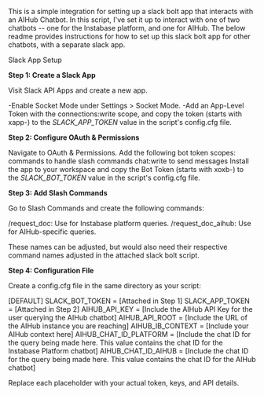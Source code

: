 This is a simple integration for setting up a slack bolt app that interacts with an AIHub Chatbot. In this script, I've set it up to interact with one of two chatbots -- one for the Instabase platform, and one for AIHub. The below readme provides instructions for how to set up this slack bolt app for other chatbots, with a separate slack app.

Slack App Setup

**Step 1: Create a Slack App**

Visit Slack API Apps and create a new app.

-Enable Socket Mode under Settings > Socket Mode.
-Add an App-Level Token with the connections:write scope, and copy the token (starts with xapp-) to the *SLACK_APP_TOKEN* value in the script's config.cfg file.

**Step 2: Configure OAuth & Permissions**

Navigate to OAuth & Permissions.
Add the following bot token scopes:
commands to handle slash commands
chat:write to send messages
Install the app to your workspace and copy the Bot Token (starts with xoxb-) to the *SLACK_BOT_TOKEN* value in the script's config.cfg file.

**Step 3: Add Slash Commands**

Go to Slash Commands and create the following commands:

/request_doc: Use for Instabase platform queries.
/request_doc_aihub: Use for AIHub-specific queries.

These names can be adjusted, but would also need their respective command names adjusted in the attached slack bolt script.


**Step 4: Configuration File**

Create a config.cfg file in the same directory as your script:

[DEFAULT]
SLACK_BOT_TOKEN = [Attached in Step 1]
SLACK_APP_TOKEN = [Attached in Step 2]
AIHUB_API_KEY = [Include the AIHub API Key for the user querying the AIHub chatbot]
AIHUB_API_ROOT = [Include the URL of the AIHub instance you are reaching]
AIHUB_IB_CONTEXT = [Include your AIHub context here]
AIHUB_CHAT_ID_PLATFORM = [Include the chat ID for the query being made here. This value contains the chat ID for the Instabase Platform chatbot]
AIHUB_CHAT_ID_AIHUB = [Include the chat ID for the query being made here. This value contains the chat ID for the AIHub chatbot]

Replace each placeholder with your actual token, keys, and API details.
